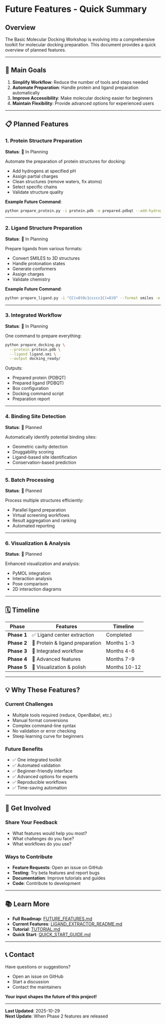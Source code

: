# Future Features - Quick Summary

## Overview

The Basic Molecular Docking Workshop is evolving into a comprehensive toolkit for molecular docking preparation. This document provides a quick overview of planned features.

---

## 🎯 Main Goals

1. **Simplify Workflow**: Reduce the number of tools and steps needed
2. **Automate Preparation**: Handle protein and ligand preparation automatically
3. **Improve Accessibility**: Make molecular docking easier for beginners
4. **Maintain Flexibility**: Provide advanced options for experienced users

---

## 📋 Planned Features

### 1. Protein Structure Preparation
**Status**: 🔄 In Planning

Automate the preparation of protein structures for docking:
- Add hydrogens at specified pH
- Assign partial charges
- Clean structures (remove waters, fix atoms)
- Select specific chains
- Validate structure quality

**Example Future Command**:
```bash
python prepare_protein.py -i protein.pdb -o prepared.pdbqt --add-hydrogens --ph 7.4
```

---

### 2. Ligand Structure Preparation
**Status**: 🔄 In Planning

Prepare ligands from various formats:
- Convert SMILES to 3D structures
- Handle protonation states
- Generate conformers
- Assign charges
- Validate chemistry

**Example Future Command**:
```bash
python prepare_ligand.py -i "CC(=O)Oc1ccccc1C(=O)O" --format smiles -o aspirin.pdbqt
```

---

### 3. Integrated Workflow
**Status**: 🔄 In Planning

One command to prepare everything:
```bash
python prepare_docking.py \
  --protein protein.pdb \
  --ligand ligand.smi \
  --output docking_ready/
```

Outputs:
- Prepared protein (PDBQT)
- Prepared ligand (PDBQT)
- Box configuration
- Docking command script
- Preparation report

---

### 4. Binding Site Detection
**Status**: 📅 Planned

Automatically identify potential binding sites:
- Geometric cavity detection
- Druggability scoring
- Ligand-based site identification
- Conservation-based prediction

---

### 5. Batch Processing
**Status**: 📅 Planned

Process multiple structures efficiently:
- Parallel ligand preparation
- Virtual screening workflows
- Result aggregation and ranking
- Automated reporting

---

### 6. Visualization & Analysis
**Status**: 📅 Planned

Enhanced visualization and analysis:
- PyMOL integration
- Interaction analysis
- Pose comparison
- 2D interaction diagrams

---

## 🗓️ Timeline

| Phase | Features | Timeline |
|-------|----------|----------|
| **Phase 1** | ✅ Ligand center extraction | Completed |
| **Phase 2** | 🔄 Protein & ligand preparation | Months 1-3 |
| **Phase 3** | 📅 Integrated workflow | Months 4-6 |
| **Phase 4** | 📅 Advanced features | Months 7-9 |
| **Phase 5** | 📅 Visualization & polish | Months 10-12 |

---

## 💡 Why These Features?

### Current Challenges
- Multiple tools required (reduce, OpenBabel, etc.)
- Manual format conversions
- Complex command-line syntax
- No validation or error checking
- Steep learning curve for beginners

### Future Benefits
- ✅ One integrated toolkit
- ✅ Automated validation
- ✅ Beginner-friendly interface
- ✅ Advanced options for experts
- ✅ Reproducible workflows
- ✅ Time-saving automation

---

## 🤝 Get Involved

### Share Your Feedback
- What features would help you most?
- What challenges do you face?
- What workflows do you use?

### Ways to Contribute
- **Feature Requests**: Open an issue on GitHub
- **Testing**: Try beta features and report bugs
- **Documentation**: Improve tutorials and guides
- **Code**: Contribute to development

---

## 📚 Learn More

- **Full Roadmap**: [FUTURE_FEATURES.md](FUTURE_FEATURES.md)
- **Current Features**: [LIGAND_EXTRACTOR_README.md](LIGAND_EXTRACTOR_README.md)
- **Tutorial**: [TUTORIAL.md](TUTORIAL.md)
- **Quick Start**: [QUICK_START_GUIDE.md](QUICK_START_GUIDE.md)

---

## 📞 Contact

Have questions or suggestions?
- Open an issue on GitHub
- Start a discussion
- Contact the maintainers

**Your input shapes the future of this project!**

---

**Last Updated**: 2025-10-29  
**Next Update**: When Phase 2 features are released
